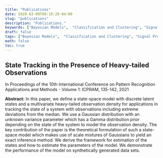 ```yaml
---
title: "Publications"
date: 2020-03-09T09:19:29-04:00
slug: "publications"
description: "Publications."
keywords: ["Bayesian Models",  "Classification and Clustering", "Signal Processing"]
draft: false
tags: ["Bayesian Models",  "Classification and Clustering", "Signal Processing"]
math: false
toc: true
---
```


## State Tracking in the Presence of Heavy-tailed Observations

In Proceedings of the 10th International Conference on Pattern Recognition Applications and Methods - Volume 1: ICPRAM, 135-142, 2021

__Abstract:__ In this paper, we define a state-space model with discrete latent states and a multivariate heavy-tailed observation density for applications in tracking the state of a system with observations including extreme deviations from the median. We use a Gaussian distribution with an unknown variance parameter which has a Gamma distribution prior depending on the state of the system to model the observation density. The key contribution of the paper is the theoretical formulation of such a state-space model which makes use of scale mixtures of Gaussians to yield an exact inference method. We derive the framework for estimation of the states and how to estimate the parameters of the model. We demonstrate the performance of the model on synthetically generated data sets.